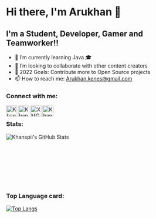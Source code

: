 # Hi there, I'm Arukhan 👋

## I'm a Student, Developer, Gamer and Teamworker!!
 - 🌱 I’m currently learning Java 🎓
 - 👯 I’m looking to collaborate with other content creators
 - 🥅 2022 Goals: Contribute more to Open Source projects
 - 📫 How to reach me: Arukhan.kenes@gmail.com

### Connect with me:

[<img align = "left" alt =" Khanspii | LinkedIn" width ="30px" src = "https://github.com/Khanspii/Khanspii/blob/main/img/LinkedIn.png"/>][Linkedin]
[<img align = "left" alt =" Khanspii | Devpost" width ="30px" src = "https://github.com/Khanspii/Khanspii/blob/main/img/DevPost.png" />][Devpost]
[<img align = "left" alt =" XMGod | Steam" width ="30px" src = "https://github.com/Khanspii/Khanspii/blob/main/img/Steam.png" />][Steam]
[<img align = "left" alt =" Khanspii | LeetCode" width ="30px" src = "https://github.com/Khanspii/Khanspii/blob/main/img/LeetCode.png" />][LeetCode]<br>

### Stats:<br>
<img align="left" alt="Khanspii's GitHub Stats" src="https://github-readme-stats.vercel.app/api?username=khanspii&show_icons=true&theme=nightowl" /><br>
<br>
<br>
<br>
<br>
<br>
<br>
<br>
### Top Language card:<br>
[![Top Langs](https://github-readme-stats.vercel.app/api/top-langs/?username=khanspii&theme=nightowl)](https://github.com/anuraghazra/github-readme-stats)

[Linkedin]: https://www.linkedin.com/in/khanspii/?locale=en_US
[Devpost]: https://devpost.com/arukhan-kenes?ref_content=user-portfolio&ref_feature=portfolio&ref_medium=global-nav
[Steam]: https://steamcommunity.com/profiles/76561198101621795/
[LeetCode]: https://leetcode.com/Khanspii/

